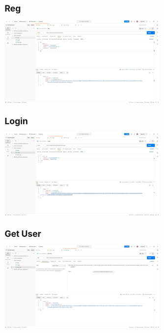 # Reg

![Reg](https://github.com/i-buslay/js-4.4.9/blob/main/img/1.jpg)

# Login

![Login](https://github.com/i-buslay/js-4.4.9/blob/main/img/2.jpg)

# Get User

![Get User](https://github.com/i-buslay/js-4.4.9/blob/main/img/3.jpg)
